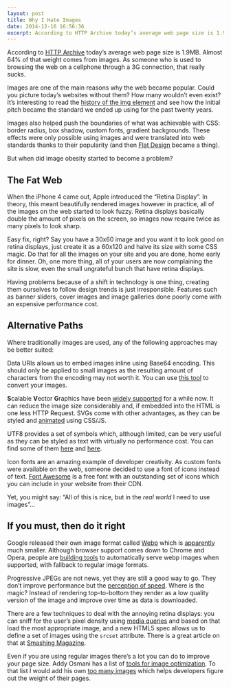 ```yaml
---
layout: post
title: Why I Hate Images
date: 2014-12-16 16:56:36
excerpt: According to HTTP Archive today’s average web page size is 1.9MB. Almost 64% of that weight comes from images. As someone who is used to browsing the web on a cellphone through a 3G connection, that really sucks.
---
```


According to [HTTP Archive](http://httparchive.org/interesting.php?a=All&l=Dec%201%202014) today’s average web page size is 1.9MB. Almost 64% of that weight comes from images. As someone who is used to browsing the web on a cellphone through a 3G connection, that really sucks.

Images are one of the main reasons why the web became popular. Could you picture today’s websites without them? How many wouldn’t even exist? It’s interesting to read the [history of the img element](http://diveintohtml5.info/past.html#history-of-the-img-element) and see how the initial pitch became the standard we ended up using for the past twenty years.

Images also helped push the boundaries of what was achievable with CSS: border radius, box shadow, custom fonts, gradient backgrounds. These  effects were only possible using images and were translated into web standards thanks to their popularity (and then [Flat Design](http://en.wikipedia.org/wiki/Flat_Design) became a thing).

But when did image obesity started to become a problem?

## The Fat Web

When the iPhone 4 came out, Apple introduced the “Retina Display”. In theory, this meant beautifully rendered images however in practice, all of the images on the web started to look fuzzy. Retina displays basically double the amount of pixels on the screen, so images now require twice as many pixels to look sharp.

Easy fix, right? Say you have a 30x60 image and you want it to look good on retina displays, just create it as a 60x120 and halve its size with some CSS magic. Do that for all the images on your site and you are done, home early for dinner. Oh, one more thing, all of your users are now complaining the site is slow, even the small ungrateful bunch that have retina displays.

Having problems because of a shift in technology is one thing, creating them ourselves to follow design trends is just irresponsible. Features such as banner sliders, cover images and image galleries done poorly  come with an expensive performance cost.

## Alternative Paths

Where traditionally images are used, any of the following approaches may be better suited:

Data URIs allows us to embed images inline using Base64 encoding. This should only be applied to small images as the resulting amount of characters from the encoding may not worth it. You can use [this tool](http://websemantics.co.uk/online_tools/image_to_data_uri_convertor/) to convert your images.

**S**calable **V**ector **G**raphics have been [widely supported](http://caniuse.com/#search=svg) for a while now. It can reduce the image size considerably and, if embedded into the HTML is one less HTTP Request. SVGs come with other advantages, as they can be styled and [animated](http://davidwalsh.name/svg-animation) using CSS/JS.

UTF8 provides a set of symbols which, although limited, can be very useful as they can be styled as text with virtually no performance cost. You can find some of them [here](http://www.utf8icons.com/) and [here](http://www.fileformat.info/info/unicode/block/miscellaneous_symbols/utf8test.htm).

Icon fonts are an amazing example of developer creativity. As custom fonts were available on the web, someone decided to use a font of icons instead of text. [Font Awesome](http://fontawesome.io/) is a free font with an outstanding set of icons which you can include in your website from their CDN.

Yet, you might say: “All of this is nice, but in the *real world* I need to use images”…

## If you must, then do it right

Google released their own image format called [Webp](https://developers.google.com/speed/webp/) which is [apparently](https://www.youtube.com/watch?v=rz5TGN7eUcM) much smaller. Although browser support comes down to Chrome and Opera, people are [building tools](https://github.com/msemenistyi/connect-image-optimus) to automatically serve webp images when supported, with fallback to regular image formats.

Progressive JPEGs are not news, yet they are still a good way to go. They don’t improve performance but the [perception of speed](http://youtu.be/znjy4Kl3IfU). Where is the magic? Instead of rendering top-to-bottom they render as a low quality version of the image and improve over time as data is downloaded.

There are a few techniques to deal with the annoying retina displays: you can sniff for the user’s pixel density using [media queries](https://developer.mozilla.org/en-US/docs/Web/Guide/CSS/Media_queries#resolution) and based on that load the most appropriate image, and a new HTML5 spec allows us to define a set of images using the `srcset` attribute. There is a great article on that at [Smashing Magazine](http://www.smashingmagazine.com/2014/05/14/responsive-images-done-right-guide-picture-srcset/).

Even if you are using regular images there’s a lot you can do to improve your page size. Addy Osmani has a list of [tools for image optimization](http://addyosmani.com/blog/image-optimization-tools/). To that list I would add his own [too many images](https://github.com/addyosmani/tmi) which helps developers figure out the weight of their pages.
